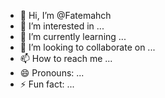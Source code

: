 - 👋 Hi, I’m @Fatemahch
- 👀 I’m interested in ...
- 🌱 I’m currently learning ...
- 💞️ I’m looking to collaborate on ...
- 📫 How to reach me ...
- 😄 Pronouns: ...
- ⚡ Fun fact: ...

<!---
Fatemahch/Fatemahch is a ✨ special ✨ repository because its `README.md` (this file) appears on your GitHub profile.
You can click the Preview link to take a look at your changes.
--->
